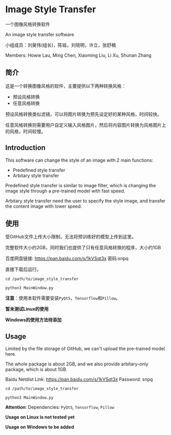 # Image Style Transfer
一个图像风格转换软件

An image style transfer software

小组成员：刘昊伟(组长)，陈铭，刘晓明，许立，张舒楠

Members: Howie Lau, Ming Chen, Xiaoming Liu, Li Xu, Shunan Zhang

## 简介
这是一个转换图像风格的软件，主要提供以下两种转换风格：
+ 预设风格转换
+ 任意风格转换

预设风格转换类似滤镜，可以将图片转换为预先设定好的某种风格，时间较快。

任意风格转换则需要用户自定义输入风格图片，然后将内容图片转换为风格图片上的风格，时间较慢。

## Introduction

This software can change the style of an image with 2 main functions:
+ Predefined style transfer
+ Arbitary style transfer

Predefined style transfer is similar to image filter, which is changing the image style through a pre-trained model with fast speed.

Arbitary style transfer need the user to specify the style image, and transfer the content image with lower speed.

## 使用

受GitHub文件上传大小限制，无法将预训练好的模型上传到这里。

完整软件大小约2GB，同时我们也提供了只有任意风格转换的程序，大小约1GB

百度网盘链接: https://pan.baidu.com/s/1kVSqt3x  密码:snpq

直接下载后运行。

`cd /path/to/image_style_transfer`

`python3 MainWindow.py`

**注意**：使用本软件需要安装`PyQt5`，`Tensorflow`和`Pillow`。

**暂未测试Linux的使用**

**Windows的使用方法待添加**

## Usage

Limited by the file storage of GitHub, we can't upload the pre-trained model here.

The whole package is about 2GB, and we also provide arbitary-only package, which is about 1GB.

Baidu Netdist Link: https://pan.baidu.com/s/1kVSqt3x Password: snpq

`cd /path/to/image_style_transfer`

`python3 MainWindow.py`

**Attention**: Dependencies: `PyQt5`, `Tensorflow`, `Pillow`

**Usage on Linux is not tested yet**

**Usage on Windows to be added**
